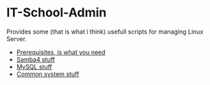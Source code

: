
# IT-School-Admin
Provides some (that is what i think) usefull scripts for managing Linux Server.

* [Prerequisites, is what you need](docs/Prerequisites.md)
* [Samba4 stuff](docs/Samba4.md)
* [MySQL stuff](docs/MySQL.md)
* [Common system stuff](docs/System.md)
